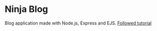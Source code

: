# Ninja Blog

Blog application made with Node.js, Express and EJS.
[Followed tutorial](https://www.youtube.com/playlist?list=PL4cUxeGkcC9jsz4LDYc6kv3ymONOKxwBU)
